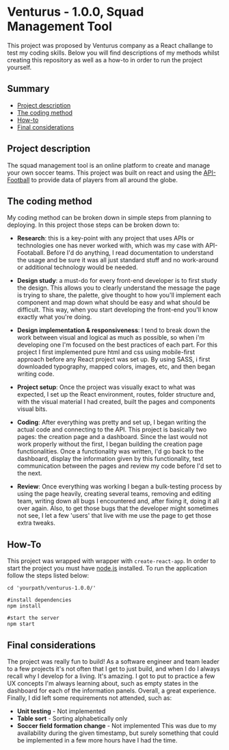 # Venturus - 1.0.0, Squad Management Tool

This project was proposed by Venturus company as a React challange to test my coding skills. Below you will find descriptions of my methods whilst creating this repository as well as a how-to in order to run the project yourself.

## Summary

* [Project description](#project-description)
* [The coding method](#the-coding-method)
* [How-to](#how-to)
* [Final considerations](#final-considerations)

## Project description
The squad management tool is an online platform to create and manage your own soccer teams. This project was built on react and using the [API-Football](https://www.api-football.com/) to provide data of players from all around the globe.

## The coding method
My coding method can be broken down in simple steps from planning to deploying. In this project those steps can be broken down to:
* **Research**: this is a key-point with any project that uses APIs or technologies one has never worked with, which was my case with API-Footaball. Before I'd do anything, I read documentation to understand the usage and be sure it was all just standard stuff and no work-around or additional technology would be needed.

* **Design study**: a must-do for every front-end developer is to first study the design. This allows you to clearly understand the message the page is trying to share, the palette, give thought to how you'll implement each component and map down what should be easy and what should be difficult. This way, when you start developing the front-end you'll know exactly what you're doing.

* **Design implementation & responsiveness**: I tend to break down the work between visual and logical as much as possible, so when i'm developing one I'm focused on the best practices of each part. For this project I first implemented pure html and css using mobile-first approach before any React project was set up. By using SASS, i first downloaded typography, mapped colors, images, etc, and then began writing code. 

* **Project setup**: Once the project was visually exact to what was expected, I set up the React environment, routes, folder structure and, with the visual material I had created, built the pages and components visual bits.

* **Coding**: After everything was pretty and set up, I began writing the actual code and connecting to the API. This project is basically two pages: the creation page and a dashboard. Since the last would not work properly without the first, I began building the creation page functionalities. Once a functionality was written, I'd go back to the dashboard, display the information given by this functionality, test communication between the pages and review my code before I'd set to the next.

* **Review**: Once everything was working I began a bulk-testing process by using the page heavily, creating several teams, removing and editing team, writing down all bugs I encountered and, after fixing it, doing it all over again. Also, to get those bugs that the developer might sometimes not see, I let a few 'users' that live with me use the page to get those extra tweaks.

## How-To
This project was wrapped with wrapper with ```create-react-app```. In order to start the project you must have [node.js](https://nodejs.org/en/) installed.
To run the application follow the steps listed below:

```
cd 'yourpath/venturus-1.0.0/'

#install dependencies
npm install

#start the server
npm start
```

## Final considerations
The project was really fun to build! As a software engineer and team leader to a few projects it's not often that I get to just build, and when I do I always recall why I develop for a living. It's amazing. I got to put to practice a few UX concepts I'm always learning about, such as empty states in the dashboard for each of the information panels. Overall, a great experience. Finally, I did left some requirements not attended, such as:
* **Unit testing** - Not implemented
* **Table sort** - Sorting alphabetically only
* **Soccer field formation change** - Not implemented
This was due to my availability during the given timestamp, but surely something that could be implemented in a few more hours have I had the time.